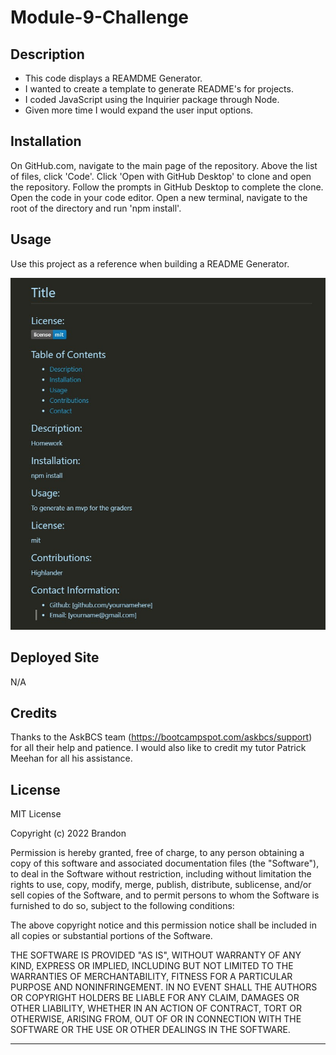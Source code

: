 # Module-9-Challenge

## Description

- This code displays a REAMDME Generator.
- I wanted to create a template to generate README's for projects.
- I coded JavaScript using the Inquirier package through Node.
- Given more time I would expand the user input options.

## Installation

On GitHub.com, navigate to the main page of the repository. Above the list of files, click 'Code'. Click 'Open with GitHub Desktop' to clone and open the repository. Follow the prompts in GitHub Desktop to complete the clone. Open the code in your code editor. Open a new terminal, navigate to the root of the directory and run 'npm install'. 

## Usage

Use this project as a reference when building a README Generator.

![image](/Develop/assets/sample.readme.jpg)

## Deployed Site
N/A

## Credits

Thanks to the AskBCS team (https://bootcampspot.com/askbcs/support) for all their help and patience. I would also like to credit my tutor Patrick Meehan for all his assistance. 

## License

MIT License

Copyright (c) 2022 Brandon

Permission is hereby granted, free of charge, to any person obtaining a copy
of this software and associated documentation files (the "Software"), to deal
in the Software without restriction, including without limitation the rights
to use, copy, modify, merge, publish, distribute, sublicense, and/or sell
copies of the Software, and to permit persons to whom the Software is
furnished to do so, subject to the following conditions:

The above copyright notice and this permission notice shall be included in all
copies or substantial portions of the Software.

THE SOFTWARE IS PROVIDED "AS IS", WITHOUT WARRANTY OF ANY KIND, EXPRESS OR
IMPLIED, INCLUDING BUT NOT LIMITED TO THE WARRANTIES OF MERCHANTABILITY,
FITNESS FOR A PARTICULAR PURPOSE AND NONINFRINGEMENT. IN NO EVENT SHALL THE
AUTHORS OR COPYRIGHT HOLDERS BE LIABLE FOR ANY CLAIM, DAMAGES OR OTHER
LIABILITY, WHETHER IN AN ACTION OF CONTRACT, TORT OR OTHERWISE, ARISING FROM,
OUT OF OR IN CONNECTION WITH THE SOFTWARE OR THE USE OR OTHER DEALINGS IN THE
SOFTWARE.

---
